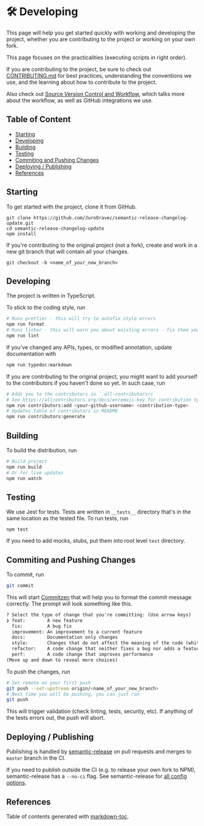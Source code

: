 # 🛠 Developing

This page will help you get started quickly with working and developing the
project, whether you are contributing to the project or working on your own
fork.

This page focuses on the practicalities (executing scripts in right order).

If you are contributing to the project, be sure to check out
[CONTRIBUTING.md][contributing]
for best practices, understanding the conventions we use, and the learning
about how to contribute to the project.

Also check out [Source Version Control and Workflow][svc_and_workflow], which talks more about the workflow, as well as GitHub integrations we use.

## Table of Content

- [Starting](#starting)
- [Developing](#developing)
- [Building](#building)
- [Testing](#testing)
- [Commiting and Pushing Changes](#commiting-and-pushing-changes)
- [Deploying / Publishing](#deploying-/-publishing)
- [References](#references)

## Starting

To get started with the project, clone it from GitHub.

```shell
git clone https://github.com/JuroOravec/semantic-release-changelog-update.git
cd semantic-release-changelog-update
npm install
```

If you're contributing to the original project (not a fork), create and work in
a new git branch that will contain all your changes.

```shell
git checkout -b <name_of_your_new_branch>
```

## Developing

The project is written in TypeScript.

To stick to the coding style, run

```bash
# Runs prettier - this will try to autofix style errors
npm run format
# Runs linter - this will warn you about existing errors - fix them yourself
npm run lint
```

If you've changed any APIs, types, or modified annotation, update documentation
with

```bash
npm run typedoc:markdown
```

If you are contributing to the original project, you might want to add yourself
to the contributors if you haven't done so yet. In such case, run

```bash
# Adds you to the contributors in `.all-contributorsrc`
# See https://allcontributors.org/docs/en/emoji-key for contribution types
npm run contributors:add <your-github-username> <contribution-type>
# Updates table of contributors in README
npm run contributors:generate
```

## Building

To build the distribution, run

```bash
# Build project
npm run build
# Or for live updates
npm run watch
```

## Testing

We use Jest for tests. Tests are written in `__tests__` directory that's in the
same location as the tested file. To run tests, run

```shell
npm test
```

If you need to add mocks, stubs, put them into root level `test` directory.

## Commiting and Pushing Changes

To commit, run

```bash
git commit
```

This will start
[Commitzen](https://github.com/commitizen/cz-cli)
that will help you to format the commit message correctly. The prompt will look
something like this.

```txt
? Select the type of change that you're committing: (Use arrow keys)
❯ feat:        A new feature
  fix:         A bug fix
  improvement: An improvement to a current feature
  docs:        Documentation only changes
  style:       Changes that do not affect the meaning of the code (white-space, formatting, missing semi-colons, etc)
  refactor:    A code change that neither fixes a bug nor adds a feature
  perf:        A code change that improves performance
(Move up and down to reveal more choices)
```

To push the changes, run

```bash
# Set remote on your first push
git push --set-upstream origin/<name_of_your_new_branch>
# Next time you will be pushing, you can just run
git push
```

This will trigger validation (check linting, tests, security, etc).
If anything of the tests errors out, the push will abort.

## Deploying / Publishing

Publishing is handled by
[semantic-release](https://github.com/semantic-release/semantic-release)
on pull requests and merges to `master` branch in the CI.

If you need to publish outside the CI (e.g. to release your own fork to NPM),
semantic-release has a `--no-ci` flag. See semantic-release for
[all config options](https://github.com/semantic-release/semantic-release/blob/caa3526caa686c18eb935dace80a275017746215/docs/usage/configuration.md#configuration).

## References

Table of contents generated with [markdown-toc](http://ecotrust-canada.github.io/markdown-toc).

[svc_and_workflow]: https://github.com/JuroOravec/semantic-release-changelog-update/blob/master/docs/source_control_and_workflow.md
[contributing]: https://github.com/JuroOravec/semantic-release-changelog-update/blob/master/docs/CONTRIBUTING.md
